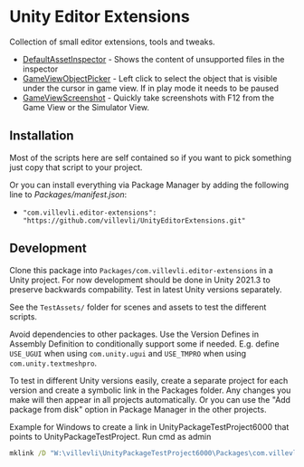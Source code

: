 # Unity Editor Extensions

Collection of small editor extensions, tools and tweaks.

- [DefaultAssetInspector](Editor/DefaultAssetInspector.cs) - Shows the content of unsupported files in the inspector
- [GameViewObjectPicker](Editor/GameViewObjectPicker.cs) - Left click to select the object that is visible under the cursor in game view. If in play mode it needs to be paused
- [GameViewScreenshot](Editor/GameViewScreenshot.cs) - Quickly take screenshots with F12 from the Game View or the Simulator View.


## Installation

Most of the scripts here are self contained so if you want to pick something just copy that script to your project.

Or you can install everything via Package Manager by adding the following line to *Packages/manifest.json*:
- `"com.villevli.editor-extensions": "https://github.com/villevli/UnityEditorExtensions.git"`


## Development

Clone this package into `Packages/com.villevli.editor-extensions` in a Unity project.
For now development should be done in Unity 2021.3 to preserve backwards compability. Test in latest Unity versions separately.

See the `TestAssets/` folder for scenes and assets to test the different scripts.

Avoid dependencies to other packages. Use the Version Defines in Assembly Definition to conditionally support some if needed. E.g. define `USE_UGUI` when using `com.unity.ugui` and `USE_TMPRO` when using `com.unity.textmeshpro`.

To test in different Unity versions easily, create a separate project for each version and create a symbolic link in the Packages folder. Any changes you make will then appear in all projects automatically. Or you can use the "Add package from disk" option in Package Manager in the other projects.

Example for Windows to create a link in UnityPackageTestProject6000 that points to UnityPackageTestProject. Run cmd as admin
```bat
mklink /D "W:\villevli\UnityPackageTestProject6000\Packages\com.villevli.editor-extensions" "W:\villevli\UnityPackageTestProject\Packages\com.villevli.editor-extensions"
```

